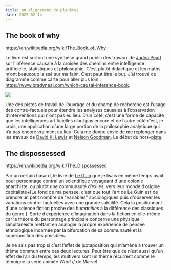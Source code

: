 ```yaml
---
title: un alignement de planètes
date: 2022-02-14
---
```


## The book of why

https://en.wikipedia.org/wiki/The_Book_of_Why

Le livre est surtout une synthèse grand public des travaux de [Judea Pearl](https://en.wikipedia.org/wiki/Judea_Pearl) sur l’inférence causale à la croisée des chemins entre intelligence artificielle, statistiques et philosophie. C’est plutôt didactique et les maths m’ont beaucoup laissé sur ma faim. C’est peut être le but. J’ai trouvé ce diagramme comme carte pour aller plus loin : https://www.bradyneal.com/which-causal-inference-book.

![](https://www.bradyneal.com/img/books_flowchart.svg)

Une des pistes de travail de l’ouvrage et du champ de recherche est l’usage des contre-factuels pour étendre les analyses causales à l’observation d’interventions qui n’ont pas eu lieu. D’un côté, c’est une forme de capacité que les intelligences artificielles n’ont pas encore et de l’autre côté c’est, je crois, une application d’une large portion de la philosophie analytique qui n’a pas encore vraiment eu lieu. Cela me donne envie de me replonger dans les travaux de [David K. Lewis](https://en.wikipedia.org/wiki/David_Lewis_(philosopher)) et [Nelson Goodman](https://en.wikipedia.org/wiki/Nelson_Goodman). Le début du hors-[piste](https://11d.im/yo/2022-01-05-pistes-de-lecture-janvier-2022/).


## The dispossessed

https://en.wikipedia.org/wiki/The_Dispossessed

Par un certain hasard, le livre de [Le Guin](https://11d.im/yo/2022-01-06-hainish-cycle-ursula-le-guin/) que je lisais en même temps avait pour personnage central un scientifique voyageant d'une colonie anarchiste, ou plutôt une communauté d’exilés, vers leur monde d’origine capitaliste+[Le fond de ma pensée, c'est que tout l'art de Le Guin est de prendre un petit nombre de "variables" sociologiques puis d'observer les variations contre-factuelles avec une grande subtilité. Cela la positionnant d'une science fiction proche des *humanities* à la différence des classiques du genre.]. Sorte d’expérience d’imagination dans la fiction en elle-même car la théorie du personnage principale concerne une physique simultanéiste mettant en analogie la propre expérience de pensée ethnologique incarnée par la bifurcation de sa communauté et la superposition des possibles.

Je ne sais pas trop si c’est l’effet de juxtaposition qui m’amène à trouver un thème commun entre ces deux lectures. Peut être que ce n’est aussi qu’un effet de l’air du temps, les multivers sont un thème récurrent comme le témoigne la série animée *What if* de Marvel.
